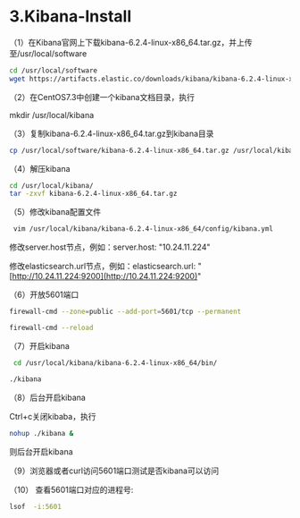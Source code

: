 # 3.Kibana-Install

（1）在Kibana官网上下载kibana-6.2.4-linux-x86_64.tar.gz，并上传至/usr/local/software

```bash
cd /usr/local/software
wget https://artifacts.elastic.co/downloads/kibana/kibana-6.2.4-linux-x86_64.tar.gz
```

（2）在CentOS7.3中创建一个kibana文档目录，执行

mkdir /usr/local/kibana

（3）复制kibana-6.2.4-linux-x86_64.tar.gz到kibana目录

```bash
cp /usr/local/software/kibana-6.2.4-linux-x86_64.tar.gz /usr/local/kibana/
```

（4）解压kibana

```bash
cd /usr/local/kibana/
tar -zxvf kibana-6.2.4-linux-x86_64.tar.gz
```

（5）修改kibana配置文件

```bash
 vim /usr/local/kibana/kibana-6.2.4-linux-x86_64/config/kibana.yml
```

修改server.host节点，例如：server.host: "10.24.11.224"

修改elasticsearch.url节点，例如：elasticsearch.url: "[http://10.24.11.224:9200](http://10.24.11.224:9200)"

（6）开放5601端口

```bash
firewall-cmd --zone=public --add-port=5601/tcp --permanent

firewall-cmd --reload
```

（7）开启kibana

```bash
 cd /usr/local/kibana/kibana-6.2.4-linux-x86_64/bin/

./kibana
```

（8）后台开启kibana

Ctrl+c关闭kibaba，执行

```bash
nohup ./kibana &
```

则后台开启kibana

（9）浏览器或者curl访问5601端口测试是否kibana可以访问

（10） 查看5601端口对应的进程号:

```bash
lsof  -i:5601
```
